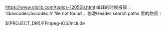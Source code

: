 
https://www.ctolib.com/topics-120568.html
编译的时候报错： ‘libavcodec/avcodec.h’ file not found ，修改Header search paths 里的路径：

$(PROJECT_DIR)/FFmpeg-iOS/include
